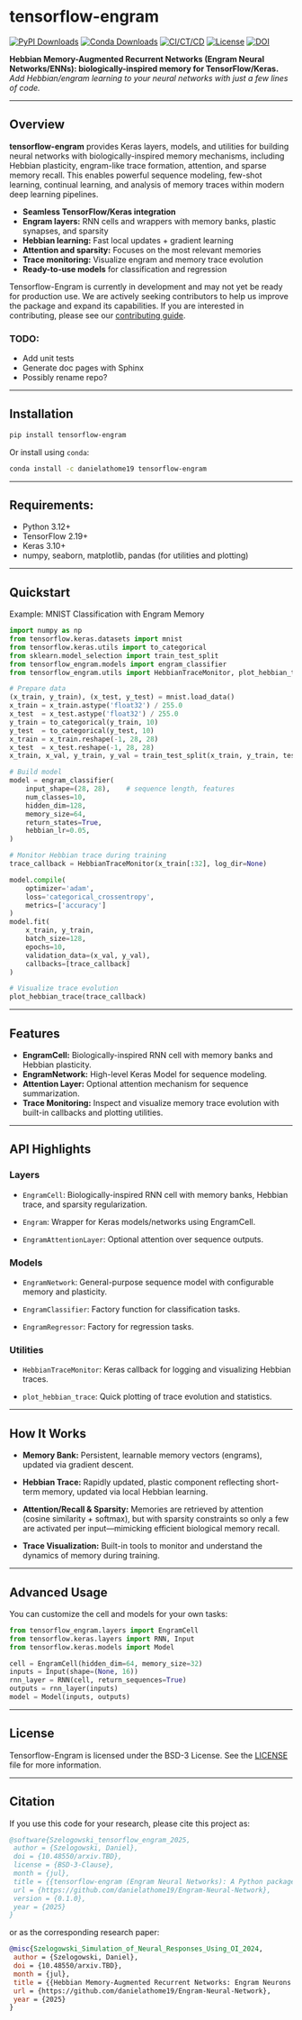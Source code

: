 # tensorflow-engram

[![PyPI Downloads](https://img.shields.io/pypi/dm/tensorflow-engram.svg?label=PyPI%20downloads)](
https://pypi.org/project/tensorflow-engram/)
[![Conda Downloads](https://img.shields.io/conda/dn/danielathome19/tensorflow-engram.svg?label=Conda%20downloads)](
https://anaconda.org/danielathome19/tensorflow-engram)
[![CI/CT/CD](https://github.com/danielathome19/Engram-Neural-Network/actions/workflows/package_upload.yml/badge.svg)](https://github.com/danielathome19/Engram-Neural-Network/actions/workflows/package_upload.yml)
[![License](https://img.shields.io/badge/license-BSD_3_Clause-blue)](./LICENSE.md)
[![DOI](https://zenodo.org/badge/DOI/10.48550/arxiv.TBD.svg)](https://doi.org/10.48550/arxiv.TBD)



**Hebbian Memory-Augmented Recurrent Networks (Engram Neural Networks/ENNs): biologically-inspired memory for TensorFlow/Keras.**  
_Add Hebbian/engram learning to your neural networks with just a few lines of code._

---

## Overview

**tensorflow-engram** provides Keras layers, models, and utilities for building neural networks with biologically-inspired memory mechanisms, including Hebbian plasticity, engram-like trace formation, attention, and sparse memory recall. 
This enables powerful sequence modeling, few-shot learning, continual learning, and analysis of memory traces within modern deep learning pipelines.

- **Seamless TensorFlow/Keras integration**
- **Engram layers:** RNN cells and wrappers with memory banks, plastic synapses, and sparsity
- **Hebbian learning:** Fast local updates + gradient learning
- **Attention and sparsity:** Focuses on the most relevant memories
- **Trace monitoring:** Visualize engram and memory trace evolution
- **Ready-to-use models** for classification and regression


Tensorflow-Engram is currently in development and may not yet be ready for production use. We are actively seeking contributors
to help us improve the package and expand its capabilities. If you are interested in contributing, please see our
[contributing guide](CONTRIBUTING.md).

### TODO:
* Add unit tests
* Generate doc pages with Sphinx
* Possibly rename repo?

---

## Installation

```bash
pip install tensorflow-engram
```

Or install using `conda`:

```bash
conda install -c danielathome19 tensorflow-engram
```

---

## Requirements:

* Python 3.12+
* TensorFlow 2.19+
* Keras 3.10+
* numpy, seaborn, matplotlib, pandas (for utilities and plotting)

---

## Quickstart

Example: MNIST Classification with Engram Memory

```python
import numpy as np
from tensorflow.keras.datasets import mnist
from tensorflow.keras.utils import to_categorical
from sklearn.model_selection import train_test_split
from tensorflow_engram.models import engram_classifier
from tensorflow_engram.utils import HebbianTraceMonitor, plot_hebbian_trace

# Prepare data
(x_train, y_train), (x_test, y_test) = mnist.load_data()
x_train = x_train.astype('float32') / 255.0
x_test  = x_test.astype('float32') / 255.0
y_train = to_categorical(y_train, 10)
y_test  = to_categorical(y_test, 10)
x_train = x_train.reshape(-1, 28, 28)
x_test  = x_test.reshape(-1, 28, 28)
x_train, x_val, y_train, y_val = train_test_split(x_train, y_train, test_size=0.1)

# Build model
model = engram_classifier(
    input_shape=(28, 28),    # sequence length, features
    num_classes=10,
    hidden_dim=128,
    memory_size=64,
    return_states=True,
    hebbian_lr=0.05,
)

# Monitor Hebbian trace during training
trace_callback = HebbianTraceMonitor(x_train[:32], log_dir=None)

model.compile(
    optimizer='adam',
    loss='categorical_crossentropy',
    metrics=['accuracy']
)
model.fit(
    x_train, y_train,
    batch_size=128,
    epochs=10,
    validation_data=(x_val, y_val),
    callbacks=[trace_callback]
)

# Visualize trace evolution
plot_hebbian_trace(trace_callback)
```

---

## Features

* __EngramCell:__ Biologically-inspired RNN cell with memory banks and Hebbian plasticity.
* __EngramNetwork:__ High-level Keras Model for sequence modeling.
* __Attention Layer:__ Optional attention mechanism for sequence summarization.
* __Trace Monitoring:__ Inspect and visualize memory trace evolution with built-in callbacks and plotting utilities.

---

## API Highlights

### Layers

* `EngramCell`:
Biologically-inspired RNN cell with memory banks, Hebbian trace, and sparsity regularization.

* `Engram`:
Wrapper for Keras models/networks using EngramCell.

* `EngramAttentionLayer`:
Optional attention over sequence outputs.

### Models

* `EngramNetwork`:
General-purpose sequence model with configurable memory and plasticity.

* `EngramClassifier`:
Factory function for classification tasks.

* `EngramRegressor`:
Factory for regression tasks.

### Utilities

* `HebbianTraceMonitor`:
Keras callback for logging and visualizing Hebbian traces.

* `plot_hebbian_trace`:
Quick plotting of trace evolution and statistics.

---

## How It Works

* __Memory Bank:__
Persistent, learnable memory vectors (engrams), updated via gradient descent.

* __Hebbian Trace:__
Rapidly updated, plastic component reflecting short-term memory, updated via local Hebbian learning.

* __Attention/Recall & Sparsity:__
Memories are retrieved by attention (cosine similarity + softmax), but with sparsity constraints so only a few are activated per input—mimicking efficient biological memory recall.

* __Trace Visualization:__
Built-in tools to monitor and understand the dynamics of memory during training.

---

## Advanced Usage

You can customize the cell and models for your own tasks:

```python
from tensorflow_engram.layers import EngramCell
from tensorflow.keras.layers import RNN, Input
from tensorflow.keras.models import Model

cell = EngramCell(hidden_dim=64, memory_size=32)
inputs = Input(shape=(None, 16))
rnn_layer = RNN(cell, return_sequences=True)
outputs = rnn_layer(inputs)
model = Model(inputs, outputs)
```

---

## License

Tensorflow-Engram is licensed under the BSD-3 License. See the [LICENSE](LICENSE.md) file for more information.

<!-- Project development began May 1st, 2025. -->

---

## Citation

If you use this code for your research, please cite this project as:

```bibtex
@software{Szelogowski_tensorflow_engram_2025,
 author = {Szelogowski, Daniel},
 doi = {10.48550/arxiv.TBD},
 license = {BSD-3-Clause},
 month = {jul},
 title = {{tensorflow-engram (Engram Neural Networks): A Python package for adding biologically-inspired Hebbian memory and engram layers to TensorFlow/Keras models, supporting memory traces, plasticity, attention, and sparsity for neural sequence learning.}},
 url = {https://github.com/danielathome19/Engram-Neural-Network},
 version = {0.1.0},
 year = {2025}
}
```

or as the corresponding research paper:

```bibtex
@misc{Szelogowski_Simulation_of_Neural_Responses_Using_OI_2024,
 author = {Szelogowski, Daniel},
 doi = {10.48550/arxiv.TBD},
 month = {jul},
 title = {{Hebbian Memory-Augmented Recurrent Networks: Engram Neurons in Deep Learning}},
 url = {https://github.com/danielathome19/Engram-Neural-Network},
 year = {2025}
}
```